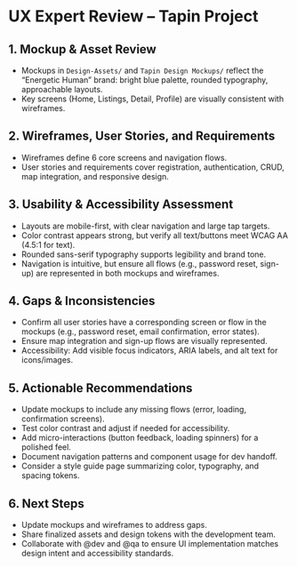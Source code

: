 # UX Expert Review – Tapin Project

## 1. Mockup & Asset Review
- Mockups in `Design-Assets/` and `Tapin Design Mockups/` reflect the “Energetic Human” brand: bright blue palette, rounded typography, approachable layouts.
- Key screens (Home, Listings, Detail, Profile) are visually consistent with wireframes.

## 2. Wireframes, User Stories, and Requirements
- Wireframes define 6 core screens and navigation flows.
- User stories and requirements cover registration, authentication, CRUD, map integration, and responsive design.

## 3. Usability & Accessibility Assessment
- Layouts are mobile-first, with clear navigation and large tap targets.
- Color contrast appears strong, but verify all text/buttons meet WCAG AA (4.5:1 for text).
- Rounded sans-serif typography supports legibility and brand tone.
- Navigation is intuitive, but ensure all flows (e.g., password reset, sign-up) are represented in both mockups and wireframes.

## 4. Gaps & Inconsistencies
- Confirm all user stories have a corresponding screen or flow in the mockups (e.g., password reset, email confirmation, error states).
- Ensure map integration and sign-up flows are visually represented.
- Accessibility: Add visible focus indicators, ARIA labels, and alt text for icons/images.

## 5. Actionable Recommendations
- Update mockups to include any missing flows (error, loading, confirmation screens).
- Test color contrast and adjust if needed for accessibility.
- Add micro-interactions (button feedback, loading spinners) for a polished feel.
- Document navigation patterns and component usage for dev handoff.
- Consider a style guide page summarizing color, typography, and spacing tokens.

## 6. Next Steps
- Update mockups and wireframes to address gaps.
- Share finalized assets and design tokens with the development team.
- Collaborate with @dev and @qa to ensure UI implementation matches design intent and accessibility standards.
